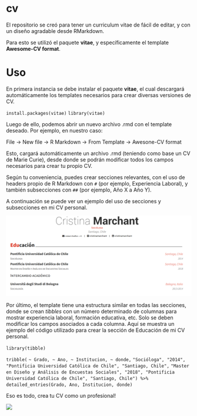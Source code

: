 
<!-- README.md is generated from README.Rmd. Please edit that file -->

# cv

<!-- badges: start -->

<!-- badges: end -->

El repositorio se creó para tener un curriculum vitae de fácil de
editar, y con un diseño agradable desde RMarkdown.

Para esto se utilizó el paquete **vitae**, y específicamente el template
**Awesome-CV format**.

# Uso

En primera instancia se debe instalar el paquete **vitae**, el cual
descargará automáticamente los templates necesarios para crear diversas
versiones de CV.

`install.packages(vitae)` `library(vitae)`

Luego de ello, podemos abrir un nuevo archivo .rmd con el template
deseado. Por ejemplo, en nuestro caso:

File -\> New file -\> R Markdown -\> From Template -\> Awesone-CV format

Esto, cargará automáticamente un archivo .rmd (teniendo como base un CV
de Marie Curie), desde donde se podrán modificar todos los campos
necesarios para crear tu propio CV.

Según tu conveniencia, puedes crear secciones relevantes, con el uso de
headers propio de R Markdown con `#` (por ejemplo, Experiencia Laboral),
y también subsecciones con `##` (por ejemplo, Año X a Año Y).

A continuación se puede ver un ejemplo del uso de secciones y
subsecciones en mi CV personal.

![](figuras/ejemplo.png)

Por último, el template tiene una estructura similar en todas las
secciones, donde se crean *tibbles* con un número determinado de
columnas para mostrar experiencia laboral, formación educativa, etc.
Solo se deben modificar los campos asociados a cada columna. Aquí se
muestra un ejemplo del código utilizado para crear la sección de
Educación de mi CV personal.

`library(tibble)`

`tribble(` `~ Grado, ~ Ano, ~ Institucion, ~ donde,` `"Socióloga",
"2014", "Pontificia Universidad Católica de Chile", "Santiago, Chile",`
`"Master en Diseño y Análisis de Encuestas Sociales", "2018",
"Pontificia Universidad Católica de Chile", "Santiago, Chile") %>%`
`detailed_entries(Grado, Ano, Institucion, donde)`

Eso es todo, crea tu CV como un profesional\!

![](https://media.giphy.com/media/jkSvCVEXWlOla/giphy.gif)
